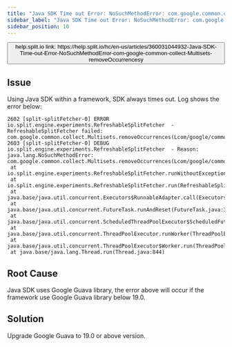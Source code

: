 ```yaml
---
title: "Java SDK Time out Error: NoSuchMethodError: com.google.common.collect.Multisets.removeOccurrences"
sidebar_label: "Java SDK Time out Error: NoSuchMethodError: com.google.common.collect.Multisets.removeOccurrences"
sidebar_position: 10
---
```


<p>
  <button style={{borderRadius:'8px', border:'1px', fontFamily:'Courier New', fontWeight:'800', textAlign:'left'}}> help.split.io link: https://help.split.io/hc/en-us/articles/360031044932-Java-SDK-Time-out-Error-NoSuchMethodError-com-google-common-collect-Multisets-removeOccurrencesy </button>
</p>

## Issue

Using Java SDK within a framework, SDK always times out. Log shows the error below:
```
2602 [split-splitFetcher-0] ERROR io.split.engine.experiments.RefreshableSplitFetcher  - RefreshableSplitFetcher failed: com.google.common.collect.Multisets.removeOccurrences(Lcom/google/common/collect/Multiset;Ljava/lang/Iterable;)Z
2603 [split-splitFetcher-0] DEBUG io.split.engine.experiments.RefreshableSplitFetcher  - Reason:
java.lang.NoSuchMethodError: com.google.common.collect.Multisets.removeOccurrences(Lcom/google/common/collect/Multiset;Ljava/lang/Iterable;)Z
 at io.split.engine.experiments.RefreshableSplitFetcher.runWithoutExceptionHandling(RefreshableSplitFetcher.java:214)
 at io.split.engine.experiments.RefreshableSplitFetcher.run(RefreshableSplitFetcher.java:123)
 at java.base/java.util.concurrent.Executors$RunnableAdapter.call(Executors.java:514)
 at java.base/java.util.concurrent.FutureTask.runAndReset(FutureTask.java:305)
 at java.base/java.util.concurrent.ScheduledThreadPoolExecutor$ScheduledFutureTask.run(ScheduledThreadPoolExecutor.java:305)
 at java.base/java.util.concurrent.ThreadPoolExecutor.runWorker(ThreadPoolExecutor.java:1135)
 at java.base/java.util.concurrent.ThreadPoolExecutor$Worker.run(ThreadPoolExecutor.java:635)
 at java.base/java.lang.Thread.run(Thread.java:844)
```

## Root Cause

Java SDK uses Google Guava library, the error above will occur if the framework use Google Guava library below 19.0.

## Solution
Upgrade Google Guava to 19.0 or above version.